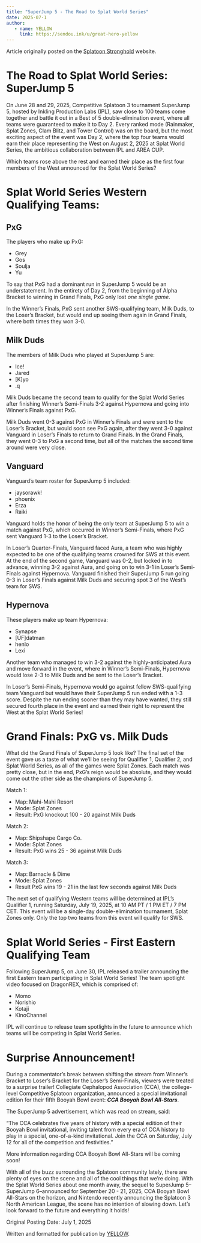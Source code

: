 ```yaml
---
title: "SuperJump 5 - The Road to Splat World Series"
date: 2025-07-1
author:
   - name: YELLOW
     link: https://sendou.ink/u/great-hero-yellow
---
```


Article originally posted on the [Splatoon Stronghold](https://www.splatoonstronghold.com/news/superjump-5-the-road-to-splat-world-series) website.

# **The Road to Splat World Series: SuperJump 5**

On June 28 and 29, 2025, Competitive Splatoon 3 tournament SuperJump 5, hosted by Inkling Production Labs (IPL), saw close to 100 teams come together and battle it out in a Best of 5 double-elimination event, where all teams were guaranteed to make it to Day 2\. Every ranked mode (Rainmaker, Splat Zones, Clam Blitz, and Tower Control) was on the board, but the most exciting aspect of the event was Day 2, where the top four teams would earn their place representing the West on August 2, 2025 at Splat World Series, the ambitious collaboration between IPL and AREA CUP. 

Which teams rose above the rest and earned their place as the first four members of the West announced for the Splat World Series? 

# **Splat World Series Western Qualifying Teams:**  

## **PxG**

The players who make up PxG:

* Grey  
* Gos  
* Soulja  
* Yu

To say that PxG had a dominant run in SuperJump 5 would be an understatement. In the entirety of Day 2, from the beginning of Alpha Bracket to winning in Grand Finals, PxG only lost *one single game*. 

In the Winner’s Finals, PxG sent another SWS-qualifying team, Milk Duds, to the Loser’s Bracket, but would end up seeing them again in Grand Finals, where both times they won 3-0. 

## **Milk Duds**

The members of Milk Duds who played at SuperJump 5 are: 

* Ice\!  
* Jared  
* \[K\]yo  
* .q

Milk Duds became the second team to qualify for the Splat World Series after finishing Winner’s Semi-Finals 3-2 against Hypernova and going into Winner’s Finals against PxG. 

Milk Duds went 0-3 against PxG in Winner’s Finals and were sent to the Loser’s Bracket, but would soon see PxG again, after they went 3-0 against Vanguard in Loser’s Finals to return to Grand Finals. In the Grand Finals, they went 0-3 to PxG a second time, but all of the matches the second time around were very close. 

## **Vanguard**

Vanguard’s team roster for SuperJump 5 included: 

* jaysorawk\!  
* phoenix  
* Erza  
* Raiki

Vanguard holds the honor of being the only team at SuperJump 5 to win a match against PxG, which occurred in Winner’s Semi-Finals, where PxG sent Vanguard 1-3 to the Loser’s Bracket. 

In Loser’s Quarter-Finals, Vanguard faced Aura, a team who was highly expected to be one of the qualifying teams crowned for SWS at this event. At the end of the second game, Vanguard was 0-2, but locked in to advance, winning 3-2 against Aura, and going on to win 3-1 in Loser’s Semi-Finals against Hypernova. Vanguard finished their SuperJump 5 run going 0-3 in Loser’s Finals against Milk Duds and securing spot 3 of the West’s team for SWS. 

## **Hypernova**

These players make up team Hypernova: 

* Synapse  
* \[UF\]datman  
* henlo  
* Lexi

Another team who managed to win 3-2 against the highly-anticipated Aura and move forward in the event, where in Winner’s Semi-Finals, Hypernova would lose 2-3 to Milk Duds and be sent to the Loser’s Bracket. 

In Loser’s Semi-Finals, Hypernova would go against fellow SWS-qualifying team Vanguard but would have their SuperJump 5 run ended with a 1-3 score. Despite the run ending sooner than they may have wanted, they still secured fourth place in the event and earned their right to represent the West at the Splat World Series\! 

# **Grand Finals: PxG vs. Milk Duds**

What did the Grand Finals of SuperJump 5 look like? The final set of the event gave us a taste of what we’ll be seeing for Qualifier 1, Qualifier 2, and Splat World Series, as all of the games were Splat Zones. Each match was pretty close, but in the end, PxG’s reign would be absolute, and they would come out the other side as the champions of SuperJump 5\. 

Match 1: 

- Map: Mahi-Mahi Resort  
- Mode: Splat Zones   
- Result: PxG knockout 100 \- 20 against Milk Duds

Match 2:

- Map: Shipshape Cargo Co.  
- Mode: Splat Zones  
- Result: PxG wins 25 \- 36 against Milk Duds

Match 3: 

- Map: Barnacle & Dime   
- Mode: Splat Zones  
- Result PxG wins 19 \- 21 in the last few seconds against Milk Duds

The next set of qualifying Western teams will be determined at IPL’s Qualifier 1, running Saturday, July 19, 2025, at 10 AM PT / 1 PM ET / 7 PM CET. This event will be a single-day double-elimination tournament, Splat Zones only. Only the top two teams from this event will qualify for SWS. 

# **Splat World Series \- First Eastern Qualifying Team**

Following SuperJump 5, on June 30, IPL released a trailer announcing the first Eastern team participating in Splat World Series\! The team spotlight video focused on DragonREX, which is comprised of: 

* Momo  
* Norishio  
* Kotaji  
* KinoChannel

IPL will continue to release team spotlights in the future to announce which teams will be competing in Splat World Series. 

# **Surprise Announcement\!**

During a commentator’s break between shifting the stream from Winner’s Bracket to Loser’s Bracket for the Loser’s Semi-Finals, viewers were treated to a surprise trailer\! Collegiate Cephalopod Association (CCA), the college-level Competitive Splatoon organization, announced a special invitational edition for their fifth Booyah Bowl event: ***CCA Booyah Bowl All-Stars***. 

The SuperJump 5 advertisement, which was read on stream, said: 

“The CCA celebrates five years of history with a special edition of their Booyah Bowl invitational, inviting talent from every era of CCA history to play in a special, one-of-a-kind invitational. Join the CCA on Saturday, July 12 for all of the competition and festivities.”

More information regarding CCA Booyah Bowl All-Stars will be coming soon\! 

With all of the buzz surrounding the Splatoon community lately, there are plenty of eyes on the scene and all of the cool things that we’re doing. With the Splat World Series about one month away, the sequel to SuperJump 5–SuperJump 6–announced for September 20 \- 21, 2025, CCA Booyah Bowl All-Stars on the horizon, and Nintendo recently announcing the Splatoon 3 North American League, the scene has no intention of slowing down. Let’s look forward to the future and everything it holds\! 

Original Posting Date: July 1, 2025

Written and formatted for publication by [YELLOW](https://bsky.app/profile/great-hero-yellow.bsky.social).

